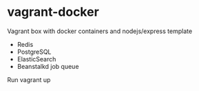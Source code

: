 # vagrant-docker

Vagrant box with docker containers and nodejs/express template
* Redis
* PostgreSQL
* ElasticSearch
* Beanstalkd job queue

Run vagrant up

